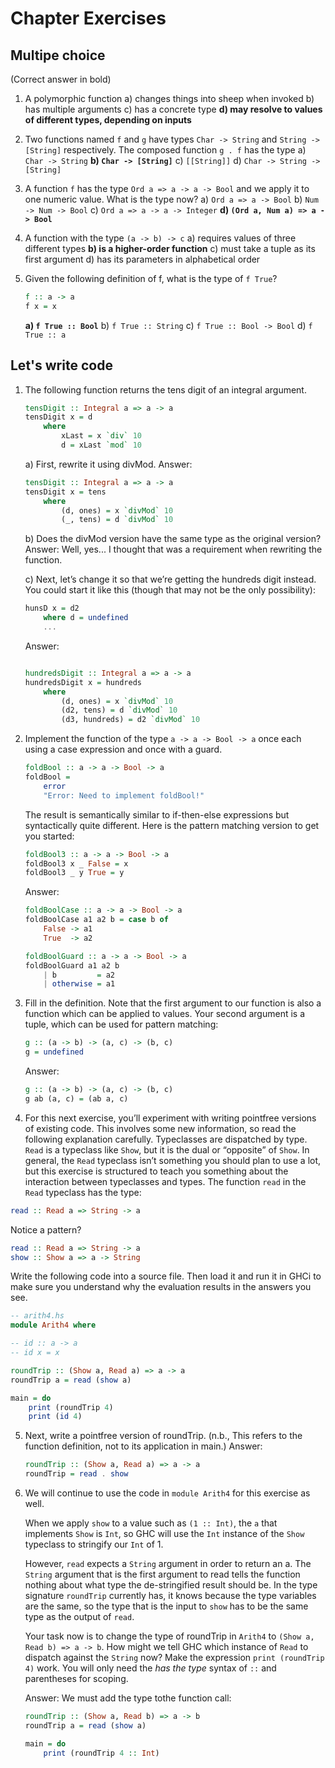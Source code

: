 # Chapter Exercises

## Multipe choice

(Correct answer in bold)

1. A polymorphic function
a) changes things into sheep when invoked
b) has multiple arguments
c) has a concrete type
**d) may resolve to values of different types, depending on inputs**

2. Two functions named `f` and `g` have types `Char -> String` and `String -> [String]` respectively. The composed function `g . f` has the type
a) `Char -> String`
**b) `Char -> [String]`**
c) `[[String]]`
d) `Char -> String -> [String]`

3. A function `f` has the type `Ord a => a -> a -> Bool` and we apply it to one numeric value. What is the type now?
a) `Ord a => a -> Bool`
b) `Num -> Num -> Bool`
c) `Ord a => a -> a -> Integer`
**d) `(Ord a, Num a) => a -> Bool`**

4. A function with the type `(a -> b) -> c`
a) requires values of three different types
**b) is a higher-order function**
c) must take a tuple as its first argument
d) has its parameters in alphabetical order

5. Given the following definition of f, what is the type of `f True`?
    ```haskell
    f :: a -> a
    f x = x
    ```
    **a) `f True :: Bool`**
    b) `f True :: String`
    c) `f True :: Bool -> Bool`
    d) `f True :: a`

## Let's write code

1. The following function returns the tens digit of an integral argument.

    ```haskell
    tensDigit :: Integral a => a -> a
    tensDigit x = d
        where
            xLast = x `div` 10
            d = xLast `mod` 10
    ```

    a) First, rewrite it using divMod.
    Answer:
    ```haskell
    tensDigit :: Integral a => a -> a
    tensDigit x = tens
        where
            (d, ones) = x `divMod` 10
            (_, tens) = d `divMod` 10
    ```

    b) Does the divMod version have the same type as the original version?
        Answer: Well, yes... I thought that was a requirement when rewriting the function.

    c) Next, let’s change it so that we’re getting the hundreds digit instead. You could start it like this (though that may not be the only possibility):
    ```haskell
    hunsD x = d2
        where d = undefined
        ...
    ```
    Answer:
    ```haskell

    hundredsDigit :: Integral a => a -> a
    hundredsDigit x = hundreds
        where
            (d, ones) = x `divMod` 10
            (d2, tens) = d `divMod` 10
            (d3, hundreds) = d2 `divMod` 10
    ```

2. Implement the function of the type `a -> a -> Bool -> a` once each using a case expression and once with a guard.
    ```haskell
    foldBool :: a -> a -> Bool -> a
    foldBool =
        error
        "Error: Need to implement foldBool!"
    ```
    The result is semantically similar to if-then-else expressions but syntactically quite different. Here is the pattern matching version to get you started:

    ```haskell
    foldBool3 :: a -> a -> Bool -> a
    foldBool3 x _ False = x
    foldBool3 _ y True = y
    ```

    Answer:
    ```haskell
    foldBoolCase :: a -> a -> Bool -> a
    foldBoolCase a1 a2 b = case b of
        False -> a1
        True  -> a2

    foldBoolGuard :: a -> a -> Bool -> a
    foldBoolGuard a1 a2 b
        | b         = a2
        | otherwise = a1
    ```

3. Fill in the definition. Note that the first argument to our function is also a function which can be applied to values. Your second argument is a tuple, which can be used for pattern matching:

    ```haskell
    g :: (a -> b) -> (a, c) -> (b, c)
    g = undefined
    ```
    Answer:
    ```haskell
    g :: (a -> b) -> (a, c) -> (b, c)
    g ab (a, c) = (ab a, c)
    ```


4. For this next exercise, you’ll experiment with writing pointfree versions of existing code. This involves some new information, so read the following explanation carefully. Typeclasses are dispatched by type. `Read` is a typeclass like `Show`, but it is the dual or “opposite” of `Show`. In general, the `Read` typeclass isn’t something you should plan to use a lot, but this exercise is structured to teach you something about the interaction between typeclasses and types. The function `read` in the `Read` typeclass has the type:

```haskell
read :: Read a => String -> a
```
Notice a pattern?
```haskell
read :: Read a => String -> a
show :: Show a => a -> String
```

Write the following code into a source file. Then load it and run it in GHCi to make sure you understand why the evaluation results in the answers you see.

```haskell
-- arith4.hs
module Arith4 where

-- id :: a -> a
-- id x = x

roundTrip :: (Show a, Read a) => a -> a
roundTrip a = read (show a)

main = do
    print (roundTrip 4)
    print (id 4)
```

5. Next, write a pointfree version of roundTrip. (n.b., This refers to
the function definition, not to its application in main.)
    Answer:
    ```haskell
    roundTrip :: (Show a, Read a) => a -> a
    roundTrip = read . show
    ```

6. We will continue to use the code in `module Arith4` for this exercise as well.

    When we apply `show` to a value such as `(1 :: Int)`, the `a` that implements `Show` is `Int`, so GHC will use the `Int` instance of the `Show` typeclass to stringify our `Int` of 1.

    However, `read` expects a `String` argument in order to return an a. The `String` argument that is the first argument to read tells the function nothing about what type the de-stringified result should be. In the type signature `roundTrip` currently has, it knows because the type variables are the same, so the type that is the input to `show` has to be the same type as the output of `read`.

    Your task now is to change the type of roundTrip in `Arith4` to `(Show a, Read b) => a -> b`. How might we tell GHC which instance of `Read` to dispatch against the `String` now? Make the expression `print (roundTrip 4)` work. You will only need the _has the type_ syntax of `::` and parentheses for scoping.

    Answer:
    We must add the type tothe function call:
    ```haskell
    roundTrip :: (Show a, Read b) => a -> b
    roundTrip a = read (show a)

    main = do
        print (roundTrip 4 :: Int)
    ```
